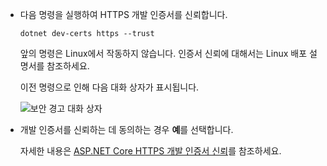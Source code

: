 * 다음 명령을 실행하여 HTTPS 개발 인증서를 신뢰합니다.

  ```console
  dotnet dev-certs https --trust
  ```
  
  앞의 명령은 Linux에서 작동하지 않습니다. 인증서 신뢰에 대해서는 Linux 배포 설명서를 참조하세요.

  이전 명령으로 인해 다음 대화 상자가 표시됩니다.

  ![보안 경고 대화 상자](~/getting-started/_static/cert.png)

* 개발 인증서를 신뢰하는 데 동의하는 경우 **예**를 선택합니다.

  자세한 내용은 [ASP.NET Core HTTPS 개발 인증서 신뢰](xref:security/enforcing-ssl#trust-the-aspnet-core-https-development-certificate-on-windows-and-macos)를 참조하세요.
  
